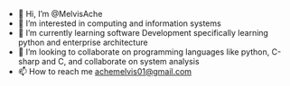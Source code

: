- 👋 Hi, I’m @MelvisAche
- 👀 I’m interested in computing and information systems  
- 🌱 I’m currently learning software Development specifically learning python and enterprise architecture 
- 💞️ I’m looking to collaborate on programming languages like python, C-sharp and C, and collaborate on system analysis
- 📫 How to reach me achemelvis01@gmail.com 

<!---
MelvisAche/MelvisAche is a ✨ special ✨ repository because its `README.md` (this file) appears on your GitHub profile.
You can click the Preview link to take a look at your changes.
--->
